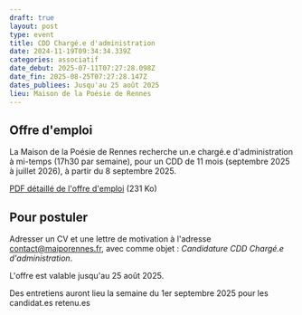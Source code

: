 ```yaml
---
draft: true
layout: post
type: event
title: CDD Chargé.e d'administration
date: 2024-11-19T09:34:34.339Z
categories: associatif
date_debut: 2025-07-11T07:27:28.098Z
date_fin: 2025-08-25T07:27:28.147Z
dates_publiees: Jusqu'au 25 août 2025
lieu: Maison de la Poésie de Rennes
---
```

## Offre d'emploi

La Maison de la Poésie de Rennes recherche un.e chargé.e d'administration à mi-temps (17h30 par semaine), pour un CDD de 11 mois (septembre 2025 à juillet 2026), à partir du 8 septembre 2025. 

[PDF détaillé de l'offre d'emploi](/imgs/offre-d-emploi-cdi-charg-.e-de-m-diation-scolaire.pdf) (231 Ko) 

## Pour postuler

Adresser un CV et une lettre de motivation à l'adresse [contact@maiporennes.fr](<mailto:contact@maiporennes.fr?subject=Candidature CDI Chargé.e de médiation scolaire>), avec comme objet : *Candidature CDD Chargé.e d'administration*. 

L'offre est valable jusqu'au 25 août 2025. 

Des entretiens auront lieu la semaine du 1er septembre 2025 pour les candidat.es retenu.es